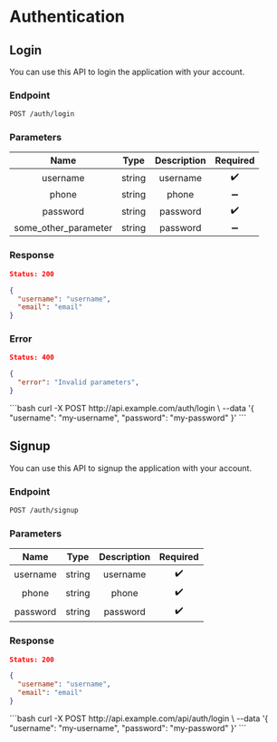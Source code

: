 <Block>

# Authentication

</Block>

<Block>

## Login

You can use this API to login the application with your account.

### Endpoint

```bash
POST /auth/login
```

### Parameters

|   Name   |  Type  | Description |      Required      |
| :------: | :----: | :---------: | :----------------: |
| username | string |  username   | :heavy_check_mark: |
|  phone   | string |    phone    | :heavy_minus_sign: |
| password | string |  password   | :heavy_check_mark: |
| some_other_parameter | string |  password   | :heavy_minus_sign: |

### Response

```json
Status: 200

{
  "username": "username",
  "email": "email"
}
```

### Error

```json
Status: 400

{
  "error": "Invalid parameters",
}
```

<Example>

<CURL>
```bash
curl -X POST http://api.example.com/auth/login \
  --data '{
    "username": "my-username",
    "password": "my-password"
  }'
```
</CURL>

</Example>

</Block>

<Block>

## Signup

You can use this API to signup the application with your account.

### Endpoint

```bash
POST /auth/signup
```

### Parameters

|   Name   |  Type  | Description |      Required      |
| :------: | :----: | :---------: | :----------------: |
| username | string |  username   | :heavy_check_mark: |
|  phone   | string |    phone    | :heavy_check_mark: |
| password | string |  password   | :heavy_check_mark: |

### Response

```json
Status: 200

{
  "username": "username",
  "email": "email"
}
```

<Example>

<CURL>
```bash
curl -X POST http://api.example.com/api/auth/login \
  --data '{
    "username": "my-username",
    "password": "my-password"
  }'
```
</CURL>

</Example>

</Block>
